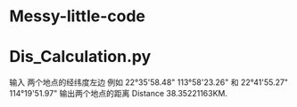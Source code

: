 # Messy-little-code

# Dis_Calculation.py
输入 两个地点的经纬度左边 例如 22°35'58.48" 113°58'23.26" 和 22°41'55.27" 114°19'51.97"
输出两个地点的距离 Distance 38.35221163KM.

